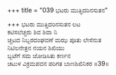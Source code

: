 +++
title = "039 ಭಟರು ಮುತ್ತಿದರಿನಸುತನ"

+++
ಭಟರು ಮುತ್ತಿದರಿನಸುತನ ಲಟ  
ಕಟಿಸಲೆಚ್ಚರು ಶಿವ ಶಿವಾ ನಿ  
ಚ್ಚಟದ ನಿಬ್ಬರದಂಘವಣೆ ಮಝ ಪೂತು ಲೇಸೆನುತ  
ನಿಟಿಲನೇತ್ರನ ನಯನ ಶಿಖಿಯು  
ಬ್ಬಟೆಗೆ ಸಮ ಜೋಡಿಸಿತು ಕರ್ಣನ  
ಚಟುಳ ವಿಕ್ರಮಪವನ ಪರಿಗತ ಬಾಣಶಿಖಿನಿಕರ      ॥39॥